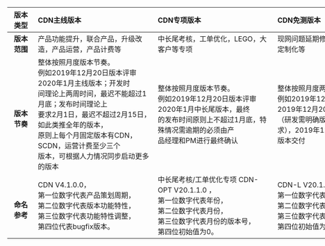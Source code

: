 <table style="width:890px">
<thead>
<tr>
<th align="center" style="width:50px">版本类型</th>
<th align="left" style="width:280px">CDN主线版本</th>
<th align="left" style="width:280px">CDN专项版本</th>
<th align="left" style="width:280px">CDN免测版本</th>
</tr>
</thead>
<tbody><tr>
<td align="center"><strong>版本范围</strong><br></td>
<td align="left">产品功能提升，联合产品，升级改造，产品运营，产品计费等</td>
<td align="left">中长尾考核，工单优化，LEGO，大客户等专项</td>
<td align="left">现网问题延期修复类，运维，大客户定制化等</td>
</tr>
<tr>
<td align="center"><br><br><strong>版本节奏</strong><br><br></td>
<td align="left">整体按照月度版本节奏。<br>例如2019年12月20日版本评审2020年1月主线版本；开发时<br>间理论上两周时间，最迟不能超过1月底；发布时间理论上<br>要求2月1日，最迟不超过2月15日，如此类推全年的版本，<br>原则上每个月固定版本有CDN，SCDN，运营计费至少三个<br>版本，可根据人力情况同步启动更多的版本</td>
<td align="left">整体按照月度版本节奏。<br>例如2019年12月20日版本评审2020年1月中长尾版本，最终<br>的发布时间原则上不超过1月底，特殊情况需逾期的必须由产<br>品经理和PM进行最终确认</td>
<td align="left">整体按照月度两个版本节奏。<br>例如2019年12月20日前版本搜集，2019年12月20日版本评审<br> （研发需明确版本周期内可交付的需求），2019年12月27日前<br> 版本交付</td>
</tr>
<tr>
<td align="center"><br><br><strong>命名参考</strong><br><br></td>
<td align="left">CDN V4.1.0.0，<br> 第一位数字代表产品策划周期，<br>第二位数字代表版本功能特性，<br>第三位数字代表功能特性调整，<br>第四位代表bugfix版本。</td>
<td align="left">中长尾考核/工单优化专项 CDN-OPT V20.1.1.0 ，<br> 第一位数字代表年份，<br>第二位数字代表月份，<br>第三位数字代表月份的版本号，<br>第四位初始值为0。</td>
<td align="left">CDN-L V20.1.1.0 ， <br>第一位数字代表年份，<br>第二位数字代表月份，<br>第三位数字代表月份的版本号，<br>第四位初始值为0。</td>
</tr>
</tbody></table>
